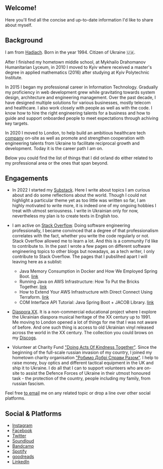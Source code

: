 ## Welcome!

Here you'll find all the concise and up-to-date information I'd like to share about myself.

## Background

I am from [Hadiach](https://goo.gl/maps/FM6Pc3h8erwBUKUj7). Born in the year 1994. Citizen of Ukraine 🇺🇦.

After I finished my hometown middle school, at Mykhailo Drahomanov Humanitarian Lyceum, in 2010 I moved to Kyiv where received a master's degree in applied mathematics (2016) after studying at Kyiv Polytechnic Institute.

In 2015 I began my professional career in Information Technology. Gradually my proficiency in web development grew while gravitating towards system design, architecture and engineering management. Over the past decade, I have designed multiple solutions for various businesses, mostly telecom and healthcare. I also work closely with people as well as with the code. I know how to hire the right engineering talents for a business and how to guide and support onboarded people to meet expectations through achiving key targets.

In 2020 I moved to London, to help build an ambitious healthcare tech [company](https://cthesigns.co.uk) on-site as well as promote and strengthen cooperation with engineering talents from Ukraine to facilitate reciprocal growth and development. Today it is the career path I am on.

Below you could find the list of things that I did or/and do either related to my professional area or the ones that span beyond.

## Engagements

* In 2022 I started my [Substack](https://povisenko.substack.com). Here I write about topics I am curious about and do some reflections about the world. Though I could not highlight a particular theme yet as too little was written so far, I am highly motivated to write more, it is indeed one of my ongoing hobbies I treat with utmost seriousness. I write in Ukrainian only for now, nevertheless my plan is to create texts in English too. 

* I am active on [Stack Overflow](https://stackoverflow.com/users/2852528/serhii-povisenko). Doing software engineering professionally, I became convinced that a degree of that professionalism correlates with the fact, whether you write the code regularly or not. Stack Overflow allowed me to learn a lot. And this is a community I'd like to contribute to. In the past I wrote a few pages on different software engineering topics to other blogs but nowadays, as a tech writer, I only contribute to Stack Overflow. The pages that I pubslihed apart I will leaving here as a sublist:
  * Java Memory Consumption in Docker and How We Employed Spring Boot. [link](https://dzone.com/articles/how-to-decrease-jvm-memory-consumption-in-docker-u)
  * Running Java on AWS Infrastructure: How To Put the Bricks Together. [link](https://dzone.com/articles/architecture-for-your-startup-or-how-to-put-sticks)
  * How to Extend Your AWS Infrastructure with Direct Connect Using Terraform. [link](https://www.freecodecamp.org/news/how-to-extend-your-aws-infrastructure/)
  * COM Interface API Tutorial: Java Spring Boot + JACOB Library. [link](https://www.freecodecamp.org/news/interface-in-java-tutorial-how-to-call-the-com-interface-spring-boot-jacob-library/)

* [Diaspora XX](https://soundcloud.com/diasporaxx). It is a non-commercial educational project where I explore the Ukrainian diaspora musical heritage of the XX century up to 1991. Me moving to London opened a lot of things for me that I was not aware of before. And one such thing is access to old Ukrainian vinyl released across the world in the XX century. The collection you could brows on my [Discogs](https://www.discogs.com/user/povisenko/collection).

* Volunteer at Charity Fund ["Doing Acts Of Kindness Together"](https://youcontrol.com.ua/en/catalog/company_details/44798488/). Since the beginning of the full-scale russian invasion of my country, I joined my hometown charity organisation ["Робимо Добрі Справи Разом"](https://www.instagram.com/dobri_spravy_hadiach/). I help to raise money, buy optics and different tactical equipment in the UK and ship it to Ukraine. I do all that I can to support volunteers who are on-site to assist the Defence Forces of Ukraine in their utmost honoured task - the protection of the country, people including my family, from russian fascism.

Feel free [to email](mailto:serhii.povisenko@icloud.com) me on any related topic or drop a line over other social platforms.

## Social & Platforms
* [Instagram](https://www.instagram.com/povisenko) 
* [Facebook](https://www.facebook.com/spovisenko)
* [Twitter](https://twitter.com/povisenko)
* [Soundloud](https://soundcloud.com/povisenko)
* [Bandcamp](https://bandcamp.com/povisenko)
* [Spotify](https://open.spotify.com/user/4g8rwtaggbqujdl0qwkpqlu0h)
* [goodreads](https://www.goodreads.com/user/show/123456509-serhii-pov-senko)
* [LinkedIn](https://www.linkedin.com/in/povisenko/)
